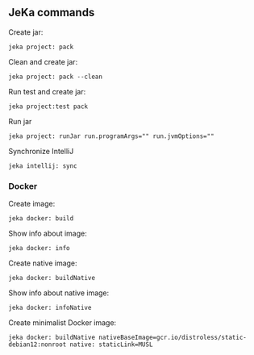 #

## JeKa commands

Create jar:
```shell
jeka project: pack
```

Clean and create jar:
```shell
jeka project: pack --clean
```

Run test and create jar:
```shell
jeka project:test pack 
```

Run jar
```shell
jeka project: runJar run.programArgs="" run.jvmOptions=""
```

Synchronize IntelliJ
```shell
jeka intellij: sync
```

### Docker

Create image:
```shell
jeka docker: build
```

Show info about image:
```shell
jeka docker: info
```

Create native image:
```shell
jeka docker: buildNative
```

Show info about native image:
```shell
jeka docker: infoNative
```

Create minimalist Docker image:
```shell
jeka docker: buildNative nativeBaseImage=gcr.io/distroless/static-debian12:nonroot native: staticLink=MUSL
```

